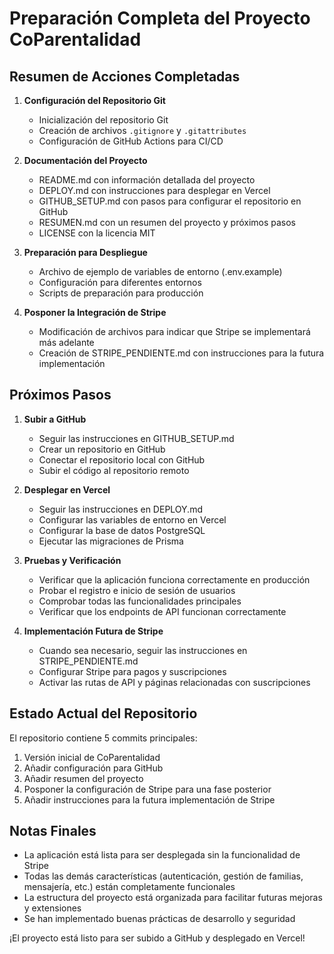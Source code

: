 # Preparación Completa del Proyecto CoParentalidad

## Resumen de Acciones Completadas

1. **Configuración del Repositorio Git**
   - Inicialización del repositorio Git
   - Creación de archivos `.gitignore` y `.gitattributes`
   - Configuración de GitHub Actions para CI/CD

2. **Documentación del Proyecto**
   - README.md con información detallada del proyecto
   - DEPLOY.md con instrucciones para desplegar en Vercel
   - GITHUB_SETUP.md con pasos para configurar el repositorio en GitHub
   - RESUMEN.md con un resumen del proyecto y próximos pasos
   - LICENSE con la licencia MIT

3. **Preparación para Despliegue**
   - Archivo de ejemplo de variables de entorno (.env.example)
   - Configuración para diferentes entornos
   - Scripts de preparación para producción

4. **Posponer la Integración de Stripe**
   - Modificación de archivos para indicar que Stripe se implementará más adelante
   - Creación de STRIPE_PENDIENTE.md con instrucciones para la futura implementación

## Próximos Pasos

1. **Subir a GitHub**
   - Seguir las instrucciones en GITHUB_SETUP.md
   - Crear un repositorio en GitHub
   - Conectar el repositorio local con GitHub
   - Subir el código al repositorio remoto

2. **Desplegar en Vercel**
   - Seguir las instrucciones en DEPLOY.md
   - Configurar las variables de entorno en Vercel
   - Configurar la base de datos PostgreSQL
   - Ejecutar las migraciones de Prisma

3. **Pruebas y Verificación**
   - Verificar que la aplicación funciona correctamente en producción
   - Probar el registro e inicio de sesión de usuarios
   - Comprobar todas las funcionalidades principales
   - Verificar que los endpoints de API funcionan correctamente

4. **Implementación Futura de Stripe**
   - Cuando sea necesario, seguir las instrucciones en STRIPE_PENDIENTE.md
   - Configurar Stripe para pagos y suscripciones
   - Activar las rutas de API y páginas relacionadas con suscripciones

## Estado Actual del Repositorio

El repositorio contiene 5 commits principales:
1. Versión inicial de CoParentalidad
2. Añadir configuración para GitHub
3. Añadir resumen del proyecto
4. Posponer la configuración de Stripe para una fase posterior
5. Añadir instrucciones para la futura implementación de Stripe

## Notas Finales

- La aplicación está lista para ser desplegada sin la funcionalidad de Stripe
- Todas las demás características (autenticación, gestión de familias, mensajería, etc.) están completamente funcionales
- La estructura del proyecto está organizada para facilitar futuras mejoras y extensiones
- Se han implementado buenas prácticas de desarrollo y seguridad

¡El proyecto está listo para ser subido a GitHub y desplegado en Vercel! 